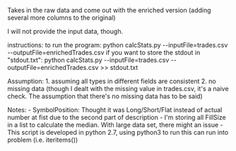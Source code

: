 Takes in the raw data and come out with the enriched version (adding several more columns to the original)

I will not provide the input data, though.

instructions:
    to run the program:
        python calcStats.py --inputFile=trades.csv --outputFile=enrichedTrades.csv
    if you want to store the stdout in "stdout.txt":
        python calcStats.py --inputFile=trades.csv --outputFile=enrichedTrades.csv >> stdout.txt

Assumption:
    1. assuming all types in different fields are consistent
    2. no missing data (though I dealt with the missing value in trades.csv, it's a naive check. The assumption that there's
       no missing data has to be said)

Notes:
    - SymbolPosition: Thought it was Long/Short/Flat instead of actual number at fist due to the second part of description
    - I'm storing all FillSize in a list to calculate the median. With large data set, there might an issue
    - This script is developed in python 2.7, using python3 to run this can run into problem (i.e. iteritems())
    
